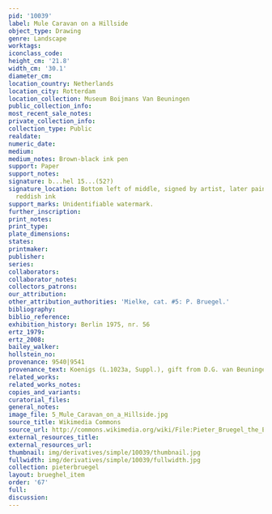 ```yaml
---
pid: '10039'
label: Mule Caravan on a Hillside
object_type: Drawing
genre: Landscape
worktags:
iconclass_code:
height_cm: '21.8'
width_cm: '30.1'
diameter_cm:
location_country: Netherlands
location_city: Rotterdam
location_collection: Museum Boijmans Van Beuningen
public_collection_info:
most_recent_sale_notes:
private_collection_info:
collection_type: Public
realdate:
numeric_date:
medium:
medium_notes: Brown-black ink pen
support: Paper
support_notes:
signature: b...hel 15...(52?)
signature_location: Bottom left of middle, signed by artist, later painted over in
  reddish ink
support_marks: Unidentifiable watermark.
further_inscription:
print_notes:
print_type:
plate_dimensions:
states:
printmaker:
publisher:
series:
collaborators:
collaborator_notes:
collectors_patrons:
our_attribution:
other_attribution_authorities: 'Mielke, cat. #5: P. Bruegel.'
bibliography:
biblio_reference:
exhibition_history: Berlin 1975, nr. 56
ertz_1979:
ertz_2008:
bailey_walker:
hollstein_no:
provenance: 9540|9541
provenance_text: Koenigs (L.1023a, Suppl.), gift from D.G. van Beuningen 1941.
related_works:
related_works_notes:
copies_and_variants:
curatorial_files:
general_notes:
image_file: 5_Mule_Caravan_on_a_Hillside.jpg
source_title: Wikimedia Commons
source_url: http://commons.wikimedia.org/wiki/File:Pieter_Bruegel_the_Elder_-_ca._1552_-_Mule_Caravan_on_Hillside.jpg
external_resources_title:
external_resources_url:
thumbnail: img/derivatives/simple/10039/thumbnail.jpg
fullwidth: img/derivatives/simple/10039/fullwidth.jpg
collection: pieterbruegel
layout: brueghel_item
order: '67'
full:
discussion:
---
```


